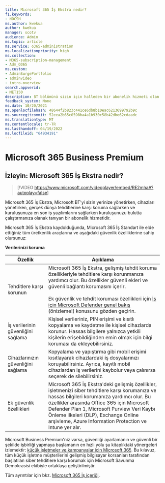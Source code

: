 ```yaml
---
title: Microsoft 365 İş Ekstra nedir?
f1.keywords:
- NOCSH
ms.author: kwekua
author: kwekua
manager: scotv
audience: Admin
ms.topic: article
ms.service: o365-administration
ms.localizationpriority: high
ms.collection:
- M365-subscription-management
- Adm_O365
ms.custom:
- AdminSurgePortfolio
- adminvideo
- intro-overview
search.appverid:
- MET150
description: BT bölümünü sizin için halleden bir abonelik hizmeti olan Microsoft 365 İş Ekstra hakkında bilgi edinin.
feedback_system: None
ms.date: 10/20/2021
ms.openlocfilehash: 48644f2b823c441ce6db8b10eac6213699792b9c
ms.sourcegitcommit: 52eea2b65c0598ba4a1b930c58b42dbe62cdaadc
ms.translationtype: MT
ms.contentlocale: tr-TR
ms.lasthandoff: 04/19/2022
ms.locfileid: "64934191"
---
```

# <a name="microsoft-365-business-premium"></a>Microsoft 365 Business Premium

## <a name="watch-what-is-microsoft-365-business-premium"></a>İzleyin: Microsoft 365 İş Ekstra nedir?

> [!VIDEO https://www.microsoft.com/videoplayer/embed/RE2mhaA?autoplay=false]

Microsoft 365 İş Ekstra, Microsoft BT'yi sizin yerinize yönetirken, cihazları yönetirken, gerçek dünya tehditlerine karşı koruma sağlarken ve kuruluşunuza en son iş yazılımlarını sağlarken kuruluşunuzu bulutta çalıştırmanıza olanak tanıyan bir abonelik hizmetidir.

Microsoft 365 İş Ekstra kaydolduğunda, Microsoft 365 İş Standart ile elde ettiğiniz tüm üretkenlik araçlarına ve aşağıdaki güvenlik özelliklerine sahip olursunuz:

**Verilerinizi koruma**


|Özellik|Açıklama|
| --- | --- |
| Tehditlere karşı korunun | Microsoft 365 İş Ekstra, gelişmiş tehdit koruma özellikleriyle tehditlere karşı korunmanıza yardımcı olur. Bu özellikler güvenli ekleri ve güvenli bağlantı korumasını içerir. <br/><br/>Ek güvenlik ve tehdit koruması özellikleri için [İş için Microsoft Defender genel bakış](../../security/defender-business/mdb-overview.md) (önizleme!) konusunu gözden geçirin. |
| İş verilerinin güvenliğini sağlama | Kişisel verileriniz, PIN erişimi ve kısıtlı kopyalama ve kaydetme ile kişisel cihazlarda korunur. Hassas bilgilere yalnızca yetkili kişilerin erişebildiğinden emin olmak için bilgi koruması da ekleyebilirsiniz. |
| Cihazlarınızın güvenliğini sağlama | Kopyalama ve yapıştırma gibi mobil erişimi kısıtlayarak cihazlardaki iş dosyalarınızı koruyabilirsiniz. Ayrıca, kayıtlı mobil cihazlardan iş verilerini kaybolur veya çalınırsa seçerek de silebilirsiniz. |
| Ek güvenlik özellikleri | Microsoft 365 İş Ekstra'deki gelişmiş özellikler, işletmenizi siber tehditlere karşı korumanıza ve hassas bilgileri korumanıza yardımcı olur. Bu özellikler arasında Office 365 için Microsoft Defender Plan 1, Microsoft Purview Veri Kaybı Önleme ilkeleri (DLP), Exchange Online arşivleme, Azure Information Protection ve Intune yer alır. |

Microsoft Business Premium'niz varsa, güvenliği ayarlamanın ve güvenli bir şekilde işbirliği yapmaya başlamanın en hızlı yolu şu kitaplıktaki yönergeleri izlemektir: [küçük işletmeler ve kampanyalar için Microsoft 365](../../business-premium/index.md). Bu kılavuz, tüm küçük işletme müşterilerini gelişmiş bilgisayar korsanları tarafından başlatılan siber tehditlere karşı korumak için Microsoft Savunma Demokrasisi ekibiyle ortaklaşa geliştirilmiştir. 

Tüm ayrıntılar için bkz. [Microsoft 365 İş içeriği](../../admin/index.yml).
